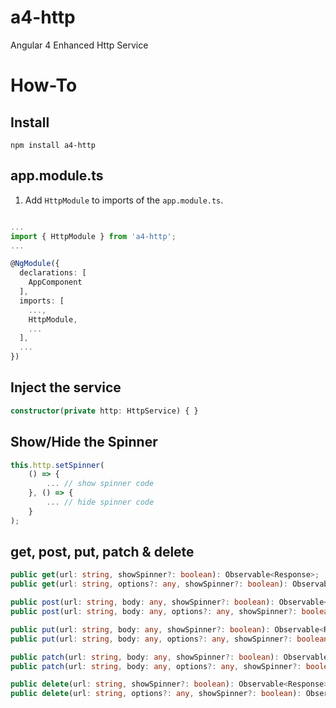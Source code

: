 # a4-http
Angular 4 Enhanced Http Service

# How-To
## Install
```
npm install a4-http
```

## app.module.ts
1. Add ```HttpModule``` to imports of the ```app.module.ts```.

```typescript

...
import { HttpModule } from 'a4-http';
...

@NgModule({
  declarations: [
    AppComponent
  ],
  imports: [
    ...,
    HttpModule,
    ...
  ],
  ...
})
```

## Inject the service
```typescript
constructor(private http: HttpService) { }
```

## Show/Hide the Spinner
```typescript
this.http.setSpinner(
    () => {
        ... // show spinner code
    }, () => {
        ... // hide spinner code
    }
);
```

## get, post, put, patch & delete
```typescript
public get(url: string, showSpinner?: boolean): Observable<Response>;
public get(url: string, options?: any, showSpinner?: boolean): Observable<Response>;

public post(url: string, body: any, showSpinner?: boolean): Observable<Response>;
public post(url: string, body: any, options?: any, showSpinner?: boolean): Observable<Response>;

public put(url: string, body: any, showSpinner?: boolean): Observable<Response>;
public put(url: string, body: any, options?: any, showSpinner?: boolean): Observable<Response>;

public patch(url: string, body: any, showSpinner?: boolean): Observable<Response>;
public patch(url: string, body: any, options?: any, showSpinner?: boolean): Observable<Response>;

public delete(url: string, showSpinner?: boolean): Observable<Response>;
public delete(url: string, options?: any, showSpinner?: boolean): Observable<Response>;
```